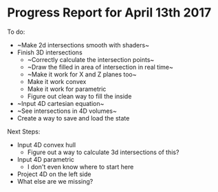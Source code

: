 # Progress Report for April 13th 2017

To do:

* ~Make 2d intersections smooth with shaders~
* Finish 3D intersections 
  * ~Correctly calculate the intersection points~
  * ~Draw the filled in area of intersection in real time~
  * ~Make it work for X and Z planes too~
  * Make it work convex
  * Make it work for parametric
  * Figure out clean way to fill the inside 
* ~Input 4D cartesian equation~
* ~See intersections in 4D volumes~
* Create a way to save and load the state

Next Steps:

* Input 4D convex hull
  * Figure out a way to calculate 3d intersections of this?
* Input 4D parametric 
  * I don't even know where to start here 
* Project 4D on the left side 
* What else are we missing?
